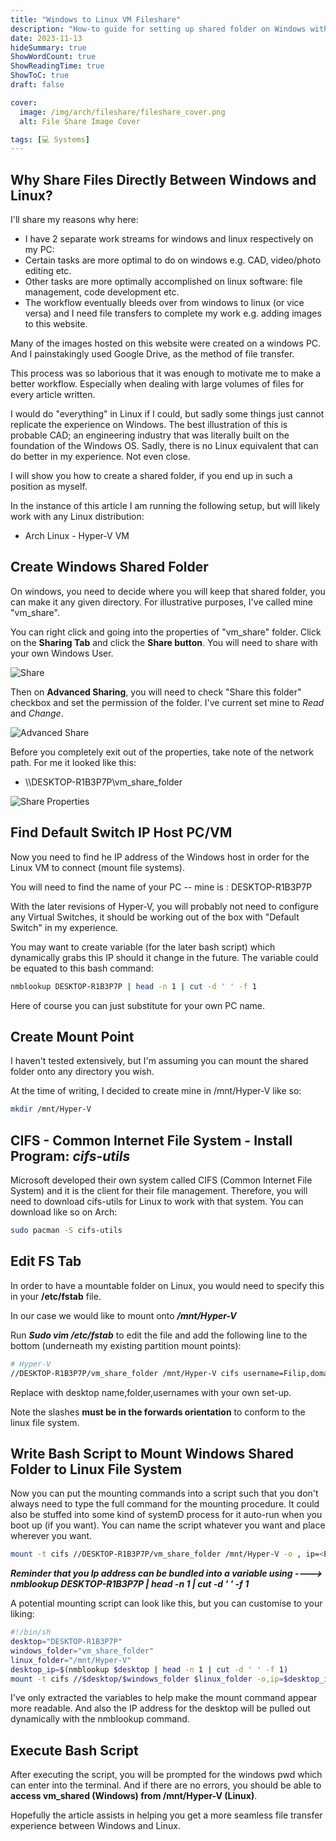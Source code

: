 ```yaml
---
title: "Windows to Linux VM Fileshare"
description: "How-to guide for setting up shared folder on Windows with your Hyper-V Linux VM"
date: 2023-11-13
hideSummary: true
ShowWordCount: true
ShowReadingTime: true
ShowToC: true
draft: false

cover:
  image: /img/arch/fileshare/fileshare_cover.png
  alt: File Share Image Cover

tags: [💻 Systems]
---
```


## Why Share Files Directly Between Windows and Linux?

I'll share my reasons why here:

- I have 2 separate work streams for windows and linux respectively on my PC:
- Certain tasks are more optimal to do on windows e.g. CAD, video/photo editing etc.
- Other tasks are more optimally accomplished on linux software: file management, code development etc.
- The workflow eventually bleeds over from windows to linux (or vice versa) and I need file transfers to complete my work e.g. adding images to this website.

Many of the images hosted on this website were created on a windows PC. And I painstakingly used Google Drive, as the method of file transfer.

This process was so laborious that it was enough to motivate me to make a better workflow. Especially when dealing with large volumes of files for every article written.

I would do "everything" in Linux if I could, but sadly some things just cannot replicate the experience on Windows. The best illustration of this is probable CAD; an engineering industry that was literally built on the foundation of the Windows OS. Sadly, there is no Linux equivalent that can do better in my experience. Not even close.

I will show you how to create a shared folder, if you end up in such a position as myself.

In the instance of this article I am running the following setup, but will likely work with any Linux distribution:
- Arch Linux - Hyper-V VM

## Create Windows Shared Folder
On windows, you need to decide where you will keep that shared folder, you can make it any given directory. For illustrative purposes, I've called mine "vm_share".

You can right click and going into the properties of "vm_share" folder. Click on the **Sharing Tab** and click the **Share button**. You will need to share with your own Windows User.

![Share](/img/arch/fileshare/share.JPG#center)

Then on **Advanced Sharing**, you will need to check "Share this folder" checkbox and set the permission of the folder. I've current set mine to *Read* and *Change*.

![Advanced Share](/img/arch/fileshare/share_advanced.JPG#center)

Before you completely exit out of the properties, take note of the network path. For me it looked like this:
- \\\\DESKTOP-R1B3P7P\vm_share_folder

![Share Properties](/img/arch/fileshare/share_properties.JPG#center)

## Find Default Switch IP Host PC/VM
Now you need to find he IP address of the Windows host in order for the Linux VM to connect (mount file systems).

You will need to find the name of your PC -- mine is : DESKTOP-R1B3P7P

With the later revisions of Hyper-V, you will probably not need to configure any Virtual Switches, it should be working out of the box with "Default Switch" in my experience.

You may want to create variable (for the later bash script) which dynamically grabs this IP should it change in the future. The variable could be equated to this bash command:

```bash
nmblookup DESKTOP-R1B3P7P | head -n 1 | cut -d ' ' -f 1
```
Here of course you can just substitute for your own PC name.

## Create Mount Point
I haven't tested extensively, but I'm assuming you can mount the shared folder onto any directory you wish.

At the time of writing, I decided to create mine in /mnt/Hyper-V like so:
```bash
mkdir /mnt/Hyper-V
```

## CIFS - Common Internet File System - Install Program: *cifs-utils*
Microsoft developed their own system called CIFS (Common Internet File System) and it is the client for their file management. Therefore, you will need to download cifs-utils for Linux to work with that system. You can download like so on Arch:
```bash
sudo pacman -S cifs-utils
```

## Edit FS Tab
In order to have a mountable folder on Linux, you would need to specify this in your **/etc/fstab** file.

In our case we would like to mount onto ***/mnt/Hyper-V***

Run ***Sudo vim /etc/fstab*** to edit the file and add the following line to the bottom (underneath my existing partition mount points):

```bash
# Hyper-V
//DESKTOP-R1B3P7P/vm_share_folder /mnt/Hyper-V cifs username=Filip,domain=sealab,noauto,rw,users 0 0
```
Replace with desktop name,folder,usernames with your own set-up.

Note the slashes **must be in the forwards orientation** to conform to the linux file system.


## Write Bash Script to Mount Windows Shared Folder to Linux File System
Now you can put the mounting commands into a script such that you don't always need to type the full command for the mounting procedure. It could also be stuffed into some kind of systemD process for it auto-run when you boot up (if you want). You can name the script whatever you want and place wherever you want.

```bash
mount -t cifs //DESKTOP-R1B3P7P/vm_share_folder /mnt/Hyper-V -o , ip=<Enter your Host PC IP Address e.g. 152.41.97.1>
```
***Reminder that you Ip address can be bundled into a variable using ----> nmblookup DESKTOP-R1B3P7P | head -n 1 | cut -d ' ' -f 1***

A potential mounting script can look like this, but you can customise to your liking:
```bash
#!/bin/sh
desktop="DESKTOP-R1B3P7P"
windows_folder="vm_share_folder"
linux_folder="/mnt/Hyper-V"
desktop_ip=$(nmblookup $desktop | head -n 1 | cut -d ' ' -f 1)
mount -t cifs //$desktop/$windows_folder $linux_folder -o,ip=$desktop_ip
```
I've only extracted the variables to help make the mount command appear more readable. And also the IP address for the desktop will be pulled out dynamically with the nmblookup command.

## Execute Bash Script
After executing the script, you will be prompted for the windows pwd which can enter into the terminal. And if there are no errors, you should be able to **access vm_shared (Windows) from /mnt/Hyper-V (Linux)**.

Hopefully the article assists in helping you get a more seamless file transfer experience between Windows and Linux.
